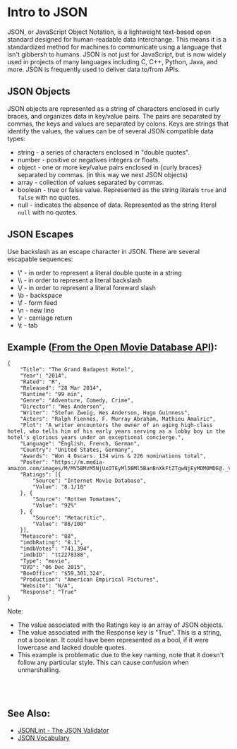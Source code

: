 # Intro to JSON
JSON, or JavaScript Object Notation, is a lightweight text-based open standard designed for human-readable data interchange. This means it is a standardized method for machines to communicate using a language that isn't gibbersh to humans. JSON is not just for JavaScript, but is now widely used in projects of many languages including C, C++, Python, Java, and more. JSON is frequently used to deliver data to/from APIs.  

## JSON Objects

JSON objects are represented as a string of characters enclosed in curly braces, and organizes data in key/value pairs. The pairs are separated by commas, the keys and values are separated by colons. Keys are strings that identify the values, the values can be of several JSON compatible data types:
 - string - a series of characters enclosed in "double quotes".
 - number - positive or negatives integers or floats.
 - object - one or more key/value pairs enclosed in {curly braces} separated by commas. (in this way we nest JSON objects)
 - array - collection of values separated by commas.
 - boolean - true or false value. Represented as the string literals `true` and `false` with no quotes.
 - null - indicates the absence of data. Represented as the string literal `null` with no quotes.

## JSON Escapes
Use backslash as an escape character in JSON. There are several escapable sequences:
 - \\" - in order to represent a literal double quote in a string
 - \\\ - in order to represent a literal backslash
 - \\/ - in order to represent a literal foreward slash
 - \b - backspace
 - \f - form feed
 - \n - new line
 - \r - carriage return
 - \t - tab


## Example ([From the Open Movie Database API](https://www.omdbapi.com/)):
```
{
	"Title": "The Grand Budapest Hotel",
	"Year": "2014",
	"Rated": "R",
	"Released": "28 Mar 2014",
	"Runtime": "99 min",
	"Genre": "Adventure, Comedy, Crime",
	"Director": "Wes Anderson",
	"Writer": "Stefan Zweig, Wes Anderson, Hugo Guinness",
	"Actors": "Ralph Fiennes, F. Murray Abraham, Mathieu Amalric",
	"Plot": "A writer encounters the owner of an aging high-class hotel, who tells him of his early years serving as a lobby boy in the hotel's glorious years under an exceptional concierge.",
	"Language": "English, French, German",
	"Country": "United States, Germany",
	"Awards": "Won 4 Oscars. 134 wins & 226 nominations total",
	"Poster": "https://m.media-amazon.com/images/M/MV5BMzM5NjUxOTEyMl5BMl5BanBnXkFtZTgwNjEyMDM0MDE@._V1_SX300.jpg",
	"Ratings": [{
		"Source": "Internet Movie Database",
		"Value": "8.1/10"
	}, {
		"Source": "Rotten Tomatoes",
		"Value": "92%"
	}, {
		"Source": "Metacritic",
		"Value": "88/100"
	}],
	"Metascore": "88",
	"imdbRating": "8.1",
	"imdbVotes": "741,394",
	"imdbID": "tt2278388",
	"Type": "movie",
	"DVD": "06 Dec 2015",
	"BoxOffice": "$59,301,324",
	"Production": "American Empirical Pictures",
	"Website": "N/A",
	"Response": "True"
}
```
Note:
 - The value associated with the Ratings key is an array of JSON objects.
 - The value associated with the Response key is "True". This is a string, not a boolean. It could have been represented as a bool, if it were lowercase and lacked double quotes.
 - This example is problematic due to the key naming, note that it doesn't follow any particular style. This can cause confusion when unmarshalling. 

<BR><BR>
## See Also:
 - [JSONLint - The JSON Validator](https://jsonlint.com/)
 - [JSON Vocabulary](https://json-schema.org/draft/2020-12/json-schema-validation.html)

